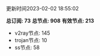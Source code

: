 更新时间2023-02-02 18:55:02

**总订阅: 73**
**总节点: 908**
**有效节点: 213**
- v2ray节点: 145
- trojan节点: 10
- ss节点: 58
